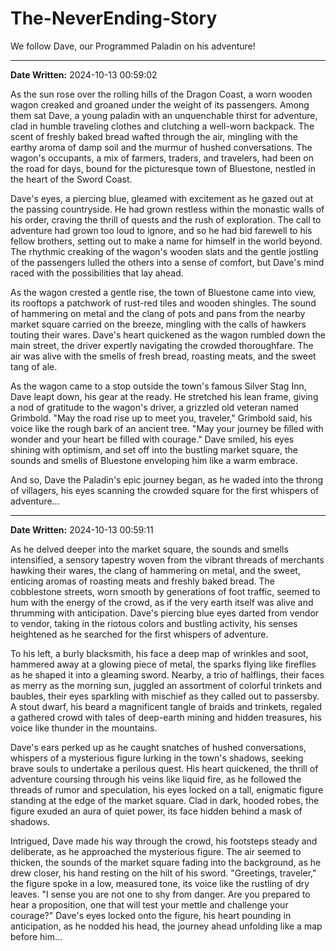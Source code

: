 # The-NeverEnding-Story

We follow Dave, our Programmed Paladin on his adventure!

---

**Date Written:** 2024-10-13 00:59:02

As the sun rose over the rolling hills of the Dragon Coast, a worn wooden wagon creaked and groaned under the weight of its passengers. Among them sat Dave, a young paladin with an unquenchable thirst for adventure, clad in humble traveling clothes and clutching a well-worn backpack. The scent of freshly baked bread wafted through the air, mingling with the earthy aroma of damp soil and the murmur of hushed conversations. The wagon's occupants, a mix of farmers, traders, and travelers, had been on the road for days, bound for the picturesque town of Bluestone, nestled in the heart of the Sword Coast.

Dave's eyes, a piercing blue, gleamed with excitement as he gazed out at the passing countryside. He had grown restless within the monastic walls of his order, craving the thrill of quests and the rush of exploration. The call to adventure had grown too loud to ignore, and so he had bid farewell to his fellow brothers, setting out to make a name for himself in the world beyond. The rhythmic creaking of the wagon's wooden slats and the gentle jostling of the passengers lulled the others into a sense of comfort, but Dave's mind raced with the possibilities that lay ahead.

As the wagon crested a gentle rise, the town of Bluestone came into view, its rooftops a patchwork of rust-red tiles and wooden shingles. The sound of hammering on metal and the clang of pots and pans from the nearby market square carried on the breeze, mingling with the calls of hawkers touting their wares. Dave's heart quickened as the wagon rumbled down the main street, the driver expertly navigating the crowded thoroughfare. The air was alive with the smells of fresh bread, roasting meats, and the sweet tang of ale.

As the wagon came to a stop outside the town's famous Silver Stag Inn, Dave leapt down, his gear at the ready. He stretched his lean frame, giving a nod of gratitude to the wagon's driver, a grizzled old veteran named Grimbold. "May the road rise up to meet you, traveler," Grimbold said, his voice like the rough bark of an ancient tree. "May your journey be filled with wonder and your heart be filled with courage." Dave smiled, his eyes shining with optimism, and set off into the bustling market square, the sounds and smells of Bluestone enveloping him like a warm embrace.

And so, Dave the Paladin's epic journey began, as he waded into the throng of villagers, his eyes scanning the crowded square for the first whispers of adventure...

---

**Date Written:** 2024-10-13 00:59:11

As he delved deeper into the market square, the sounds and smells intensified, a sensory tapestry woven from the vibrant threads of merchants hawking their wares, the clang of hammering on metal, and the sweet, enticing aromas of roasting meats and freshly baked bread. The cobblestone streets, worn smooth by generations of foot traffic, seemed to hum with the energy of the crowd, as if the very earth itself was alive and thrumming with anticipation. Dave's piercing blue eyes darted from vendor to vendor, taking in the riotous colors and bustling activity, his senses heightened as he searched for the first whispers of adventure.

To his left, a burly blacksmith, his face a deep map of wrinkles and soot, hammered away at a glowing piece of metal, the sparks flying like fireflies as he shaped it into a gleaming sword. Nearby, a trio of halflings, their faces as merry as the morning sun, juggled an assortment of colorful trinkets and baubles, their eyes sparkling with mischief as they called out to passersby. A stout dwarf, his beard a magnificent tangle of braids and trinkets, regaled a gathered crowd with tales of deep-earth mining and hidden treasures, his voice like thunder in the mountains.

Dave's ears perked up as he caught snatches of hushed conversations, whispers of a mysterious figure lurking in the town's shadows, seeking brave souls to undertake a perilous quest. His heart quickened, the thrill of adventure coursing through his veins like liquid fire, as he followed the threads of rumor and speculation, his eyes locked on a tall, enigmatic figure standing at the edge of the market square. Clad in dark, hooded robes, the figure exuded an aura of quiet power, its face hidden behind a mask of shadows.

Intrigued, Dave made his way through the crowd, his footsteps steady and deliberate, as he approached the mysterious figure. The air seemed to thicken, the sounds of the market square fading into the background, as he drew closer, his hand resting on the hilt of his sword. "Greetings, traveler," the figure spoke in a low, measured tone, its voice like the rustling of dry leaves. "I sense you are not one to shy from danger. Are you prepared to hear a proposition, one that will test your mettle and challenge your courage?" Dave's eyes locked onto the figure, his heart pounding in anticipation, as he nodded his head, the journey ahead unfolding like a map before him...
